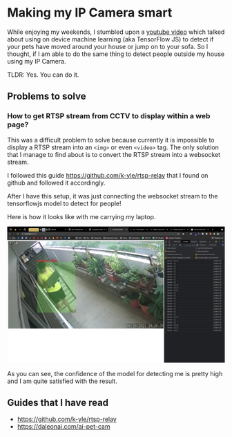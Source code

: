 # Making my IP Camera smart 

While enjoying my weekends, I stumbled upon a [youtube video](https://youtu.be/VGhh90oZ3jQ) which talked about using on device machine learning (aka TensorFlow JS) to detect if your pets have moved around your house or jump on to your sofa. So I thought, if I am able to do the same thing to detect people outside my house using my IP Camera. 

TLDR: Yes. You can do it.

## Problems to solve 
### How to get RTSP stream from CCTV to display within a web page? 

This was a difficult problem to solve because currently it is impossible to display a RTSP stream into an `<img>` or even `<video>` tag. The only solution that I manage to find about is to convert the RTSP stream into a websocket stream. 

I followed this guide https://github.com/k-yle/rtsp-relay that I found on github and followed it accordingly. 

After I have this setup, it was just connecting the websocket stream to the tensorflowjs model to detect for people! 

Here is how it looks like with me carrying my laptop. 

![me carrying my laptop](me.png)

As you can see, the confidence of the model for detecting me is pretty high and I am quite satisfied with the result. 


## Guides that I have read
- https://github.com/k-yle/rtsp-relay 
- https://daleonai.com/ai-pet-cam

